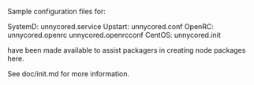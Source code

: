 Sample configuration files for:

SystemD: unnycored.service
Upstart: unnycored.conf
OpenRC:  unnycored.openrc
         unnycored.openrcconf
CentOS:  unnycored.init

have been made available to assist packagers in creating node packages here.

See doc/init.md for more information.
